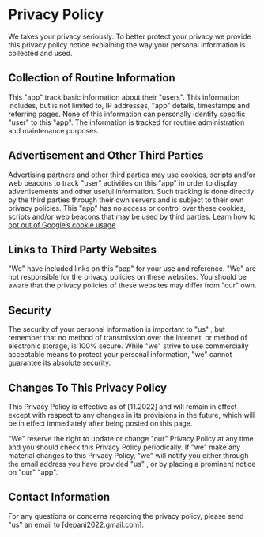 # Privacy Policy

We takes your privacy seriously. To better protect your privacy we provide this privacy policy notice explaining the way your personal information is collected and used.


## Collection of Routine Information

This  "app" track basic information about their  "users". This information includes, but is not limited to, IP addresses, "app" details, timestamps and referring pages. None of this information can personally identify specific  "user" to this  "app". The information is tracked for routine administration and maintenance purposes.



## Advertisement and Other Third Parties

Advertising partners and other third parties may use cookies, scripts and/or web beacons to track   "user" activities on this  "app" in order to display advertisements and other useful information. Such tracking is done directly by the third parties through their own servers and is subject to their own privacy policies. This  "app" has no access or control over these cookies, scripts and/or web beacons that may be used by third parties. Learn how to [opt out of Google’s cookie usage](http://www.google.com/privacy_ads.html).


## Links to Third Party Websites

"We"  have included links on this  "app" for your use and reference. "We" are not responsible for the privacy policies on these websites. You should be aware that the privacy policies of these websites may differ from "our" own.


## Security

The security of your personal information is important to "us" , but remember that no method of transmission over the Internet, or method of electronic storage, is 100% secure. While "we" strive to use commercially acceptable means to protect your personal information, "we" cannot guarantee its absolute security.


## Changes To This Privacy Policy

This Privacy Policy is effective as of [11.2022] and will remain in effect except with respect to any changes in its provisions in the future, which will be in effect immediately after being posted on this page.

"We" reserve the right to update or change "our" Privacy Policy at any time and you should check this Privacy Policy periodically. If "we" make any material changes to this Privacy Policy, "we" will notify you either through the email address you have provided "us" , or by placing a prominent notice on "our"   "app".


## Contact Information

For any questions or concerns regarding the privacy policy, please send "us"  an email to [depani2022.gmail.com].
